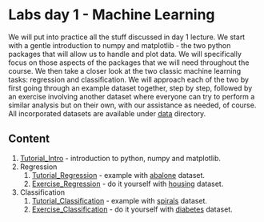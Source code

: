 # Labs day 1 - Machine Learning

We will put into practice all the stuff discussed in day 1 lecture. We start with a gentle introduction to numpy and matplotlib - the two python packages that will allow us to handle and plot data. We will specifically focus on those aspects of the packages that we will need throughout the course. We then take a closer look at the two classic machine learning tasks: regression and classification. We will approach each of the two by first going through an example dataset together, step by step, followed by an exercise involving another dataset where everyone can try to perform a similar analysis but on their own, with our assistance as needed, of course. All incorporated datasets are available under [data](data) directory.

## Content

1. [Tutorial_Intro](Tutorial_Intro.ipynb) - introduction to python, numpy and matplotlib.
2. Regression
    1. [Tutorial_Regression](Tutorial_Regression.ipynb) - example with [abalone](data/abalone.csv) dataset.
    2. [Exercise_Regression](Exercise_Regression.ipynb) - do it yourself with [housing](data/housing.csv) dataset.
3. Classification
    1. [Tutorial_Classification](Tutorial_Classification.ipynb) - example with [spirals](data/spirals.npz) dataset.
    2. [Exercise_Classification](Exercise_Classification.ipynb) - do it yourself with [diabetes](data/pima-indians-diabetes.csv) dataset.